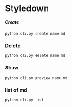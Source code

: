 # Styledown

##### Create
```
python cli.py create name.md
```

### Delete
```
python cli.py delete name.md
```

### Show
```
python cli.py preview name.md
```

### list of md
```
python cli.py list
```
